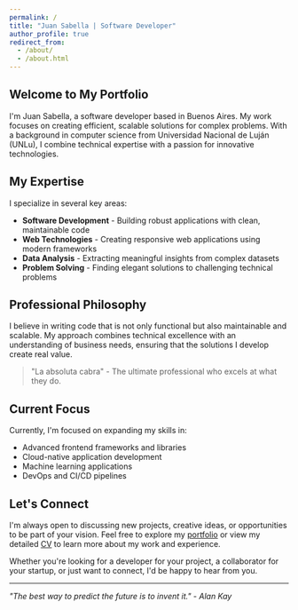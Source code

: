 ```yaml
---
permalink: /
title: "Juan Sabella | Software Developer"
author_profile: true
redirect_from: 
  - /about/
  - /about.html
---
```


## Welcome to My Portfolio

I'm Juan Sabella, a software developer based in Buenos Aires. My work focuses on creating efficient, scalable solutions for complex problems. With a background in computer science from Universidad Nacional de Luján (UNLu), I combine technical expertise with a passion for innovative technologies.

## My Expertise

I specialize in several key areas:

* **Software Development** - Building robust applications with clean, maintainable code
* **Web Technologies** - Creating responsive web applications using modern frameworks
* **Data Analysis** - Extracting meaningful insights from complex datasets
* **Problem Solving** - Finding elegant solutions to challenging technical problems

## Professional Philosophy

I believe in writing code that is not only functional but also maintainable and scalable. My approach combines technical excellence with an understanding of business needs, ensuring that the solutions I develop create real value.

> "La absoluta cabra" - The ultimate professional who excels at what they do.

## Current Focus

Currently, I'm focused on expanding my skills in:

* Advanced frontend frameworks and libraries
* Cloud-native application development
* Machine learning applications
* DevOps and CI/CD pipelines

## Let's Connect

I'm always open to discussing new projects, creative ideas, or opportunities to be part of your vision. Feel free to explore my [portfolio](/portfolio/) or view my detailed [CV](/cv/) to learn more about my work and experience.

Whether you're looking for a developer for your project, a collaborator for your startup, or just want to connect, I'd be happy to hear from you.

---

*"The best way to predict the future is to invent it." - Alan Kay*
